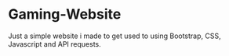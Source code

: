 # Gaming-Website

Just a simple website i made to get used to using Bootstrap, CSS, Javascript and API requests.
